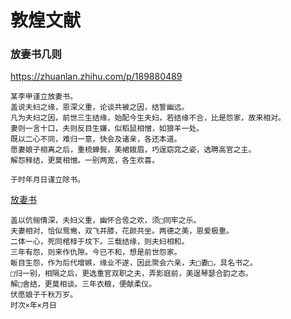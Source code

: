 # 敦煌文献

### 放妻书几则

https://zhuanlan.zhihu.com/p/189880489

```
某李甲谨立放妻书。
盖说夫妇之缘，恩深义重，论谈共被之因，结誓幽远。
凡为夫妇之因，前世三生结缘，始配今生夫妇，若结缘不合，比是怨家，故来相对。
妻则一言十口，夫则反目生嫌，似稻鼠相憎，如狼羊一处。
既以二心不同，难归一意，快会及诸亲，各还本道。
愿妻娘子相离之后，重梳蝉鬓，美裙娥眉，巧逞窈窕之姿，选聘高官之主。
解怨释结，更莫相憎。一别两宽，各生欢喜。

于时年月日谨立除书。
```
[放妻书](../images/dunhuang_fangqishu.jpg)

```
盖以伉俪情深，夫妇义重，幽怀合卺之欢，须□同牢之乐。
夫妻相对，恰似鸳鸯，双飞并膝，花颜共坐。两德之美，恩爱极重。
二体一心，死同棺椁于坟下。三载结缘，则夫妇相和。
三年有怨，则来作仇隙。今已不和，想是前世怨家。
眅目生怨，作为后代增嫉，缘业不遂，因此聚会六亲，夫□妻□，具名书之。
□归一别，相隔之后，更选重官双职之夫，弄影庭前，美逞琴瑟合韵之态。
解□舍结，更莫相谈。三年衣粮，便献柔仪。
伏愿娘子千秋万岁。
时次×年×月日
```